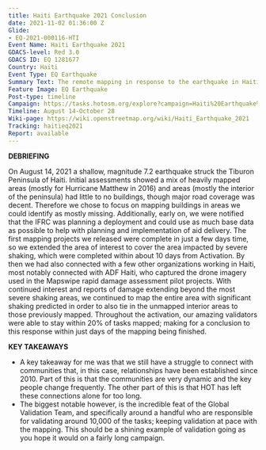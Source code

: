 ```yaml
---
title: Haiti Earthquake 2021 Conclusion
date: 2021-11-02 01:36:00 Z
Glide:
- EQ-2021-000116-HTI
Event Name: Haiti Earthquake 2021
GDACS-level: Red 3.0
GDACS ID: EQ 1281677
Country: Haiti
Event Type: EQ Earthquake
Summary Text: The remote mapping in response to the earthquake in Haiti has concluded.
Feature Image: EQ Earthquake
Post-type: timeline
Campaign: https://tasks.hotosm.org/explore?campaign=Haiti%20Earthquake%202021
Timeline: August 14-October 28
Wiki-page: https://wiki.openstreetmap.org/wiki/Haiti_Earthquake_2021
Tracking: haitieq2021
Report: available
---
```


<strong>DEBRIEFING</strong><br>

On August 14, 2021 a shallow, magnitude 7.2 earthquake struck the Tiburon Peninsula of Haiti. Initial assessments showed a mix of heavily mapped areas (mostly for Hurricane Matthew in 2016) and areas (mostly the interior of the peninsula) had little to no buildings, though major road coverage was decent. Therefore we chose to focus on mapping buildings in areas we could identify as mostly missing. Additionally, early on, we were notified that the IFRC was planning a deployment and could use as much base data as possible to help with planning and implementation of aid delivery. The first mapping projects we released were complete in just a few days time, so we extended the area of interest to cover the area impacted by severe shaking, which were completed within about 10 days from Activation. By then we had also connected with a few other organizations working in Haiti, most notably connected with ADF Haiti, who captured the drone imagery used in the Mapswipe rapid damage assessment pilot projects. With continued interest and reports of damage extending beyond the most severe shaking areas, we continued to map the entire area with significant shaking predicted in order to also tie in the unmapped interior areas to those previously mapped. Throughout the activation, our amazing validators were able to stay within 20% of tasks mapped; making for a conclusion to this response within just days of the mapping being finished.

<strong>KEY TAKEAWAYS</strong><br>

- A key takeaway for me was that we still have a struggle to connect with communities that, in this case, relationships have been established since 2010. Part of this is that the communities are very dynamic and the key people change frequently. The other part of this is that HOT has left these connections alone for too long.
- The biggest notable however, is the incredible feat of the Global Validation Team, and specifically around a handful who are responsible for validating around 10,000 of the tasks; keeping validation at pace with the mapping. This should be a shining example of validation going as you hope it would on a fairly long campaign.
